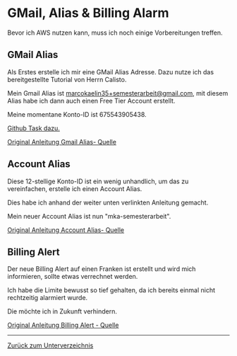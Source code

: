 # GMail, Alias & Billing Alarm

Bevor ich AWS nutzen kann, muss ich noch einige Vorbereitungen treffen.

## GMail Alias

Als Erstes erstelle ich mir eine GMail Alias Adresse. Dazu nutze ich das bereitgestellte Tutorial von Herrn Calisto.

Mein Gmail Alias ist marcokaelin35+semesterarbeit@gmail.com, mit diesem Alias habe ich dann auch einen Free Tier Account erstellt.

Meine momentane Konto-ID ist 675543905438.

[Github Task dazu.](https://github.com/Euthal02/SemArb1-AWS_Certificate_DNS_Sinkhole/issues/16)

[Original Anleitung Gmail Alias- Quelle](../../Anhang/quellen.md#gmail-alias)

## Account Alias

Diese 12-stellige Konto-ID ist ein wenig unhandlich, um das zu vereinfachen, erstelle ich einen Account Alias.

Dies habe ich anhand der weiter unten verlinkten Anleitung gemacht. 

Mein neuer Account Alias ist nun "mka-semesterarbeit".

[Original Anleitung Account Alias- Quelle](../../Anhang/quellen.md#account-alias-und-billing-alarm---marcello-calisto)

## Billing Alert

Der neue Billing Alert auf einen Franken ist erstellt und wird mich informieren, sollte etwas verrechnet werden.

Ich habe die Limite bewusst so tief gehalten, da ich bereits einmal nicht rechtzeitig alarmiert wurde.

Die möchte ich in Zukunft verhindern.

[Original Anleitung Billing Alert - Quelle](../../Anhang/quellen.md#account-alias-und-billing-alarm---marcello-calisto)

-----

[Zurück zum Unterverzeichnis](../README.md)
